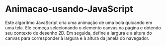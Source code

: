 # Animacao-usando-JavaScript
 Este algoritmo JavaScript cria uma animação de uma bola quicando em uma tela. Ele começa selecionando o elemento canvas na página e obtendo seu contexto de desenho 2D. Em seguida, define a largura e a altura do canvas para corresponder à largura e à altura da janela do navegador.

